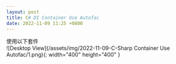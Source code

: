 ```yaml
---
layout: post
title: C# DI Container Use Autofac
date: 2022-11-09 11:25 +0800
---
```

使用以下套件  
![Desktop View](/assets/img/2022-11-09-C-Sharp Container Use Autofac/1.png){: width="400" height="400" }
<script  type='text/javascript' src=''>

    NuGet\Install-Package Autofac -Version 6.3.0

Code Example
<script  type='text/javascript' src=''>



使用下來，覺得在使用MVC的時候效果最明顯  
![Desktop View](/assets/img/2022-11-09-C-Sharp Container Use Autofac/2.png){: width="400" height="400" }  

Autofac
<script  type='text/javascript' src=''>

    NuGet\Install-Package Autofac -Version 6.3.0


Autofac.Mvc5
<script  type='text/javascript' src=''>


    NuGet\Install-Package Autofac.Mvc5 -Version 6.1.0


建立要使用DI的Class與Interface
<script  type='text/javascript' src=''>

      public interface ILogger
      {
          void Log(string msg);
      }
      public class Logger : ILogger
      {
        
          public void Log(string msg)
          {
              Console.WriteLine("LOG:" + msg);
          }
      }


建立用來實現DI的Class，例如AutofacConfig.cs  
![Desktop View](/assets/img/2022-11-09-C-Sharp Container Use Autofac/3.png){: width="800" height="600 }
AutofacConfig.cs 內部長這樣
<script  type='text/javascript' src=''>


    using Autofac;
    using Autofac.Integration.Mvc;
    using System.Collections.Generic;
    using System.Linq;
    using System.Reflection;
    using System.Web;
    using System.Web.Mvc;

    namespace AutofacMVC.App_Start
    {
        public  class AutofacConfig
        {
            public static void Run()
            {
                ContainerBuilder builder = new ContainerBuilder();
                builder.RegisterControllers(Assembly.GetExecutingAssembly());
                builder.RegisterType<Logger>().As<ILogger>();
                IContainer container = builder.Build();
                DependencyResolver.SetResolver(new AutofacDependencyResolver(container));
            }
        }

    }

在Global.asax 添加Method  
![Desktop View](/assets/img/2022-11-09-C-Sharp Container Use Autofac/4.png){: width="800" height="600" }

最後在Controoler正在使用DI注入例如
<script  type='text/javascript' src=''>

    using AutofacMVC.App_Start;
    using System;
    using System.Collections.Generic;
    using System.Linq;
    using System.Web;
    using System.Web.Mvc;

    namespace AutofacMVC.Controllers
    {
        public class HomeController : Controller
        {
            protected ILogger Logger;  
            public HomeController(ILogger logger)
            {
                Logger= logger;
             
            }
            public ActionResult Index()
            {
                return View();
            }
        }
    }


## 可以搭配的技術
- [Unit Of Work (Repository Pattern)]({{ site.baseurl }}{% link _posts/2022-11-06-c-sharp-connect-mssql-use-entity-framework-repository-pattern.md %})
